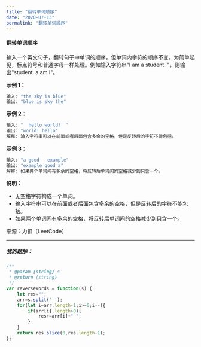 ```yaml
---
title: "翻转单词顺序"
date: "2020-07-13"
permalink: "翻转单词顺序"
---
```


#### 翻转单词顺序

输入一个英文句子，翻转句子中单词的顺序，但单词内字符的顺序不变。为简单起见，标点符号和普通字母一样处理。例如输入字符串"I am a student. "，则输出"student. a am I"。

 

**示例 1：**

```c
输入: "the sky is blue"
输出: "blue is sky the"
```


**示例 2：**

```c
输入: "  hello world!  "
输出: "world! hello"
解释: 输入字符串可以在前面或者后面包含多余的空格，但是反转后的字符不能包括。
```


**示例 3：**

```c
输入: "a good   example"
输出: "example good a"
解释: 如果两个单词间有多余的空格，将反转后单词间的空格减少到只含一个。
```

**说明：**

- 无空格字符构成一个单词。
- 输入字符串可以在前面或者后面包含多余的空格，但是反转后的字符不能包括。
- 如果两个单词间有多余的空格，将反转后单词间的空格减少到只含一个。

来源：力扣（LeetCode）

<hr>
<h5>我的题解：</h5>




```javascript
/**
 * @param {string} s
 * @return {string}
 */
var reverseWords = function(s) {
    let res="";
    arr=s.split(' ');
    for(let i=arr.length-1;i>=0;i--){
        if(arr[i].length>0){
            res+=arr[i]+" ";
        }
    }
    return res.slice(0,res.length-1);
};
```


